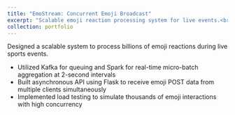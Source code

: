 ```yaml
---
title: "EmoStream: Concurrent Emoji Broadcast"
excerpt: "Scalable emoji reaction processing system for live events.<br/><img src='/images/emostream-pic.jpg' style= height:300px;'>"
collection: portfolio
---
```


Designed a scalable system to process billions of emoji reactions during live sports events.

- Utilized Kafka for queuing and Spark for real-time micro-batch aggregation at 2-second intervals
- Built asynchronous API using Flask to receive emoji POST data from multiple clients simultaneously
- Implemented load testing to simulate thousands of emoji interactions with high concurrency
